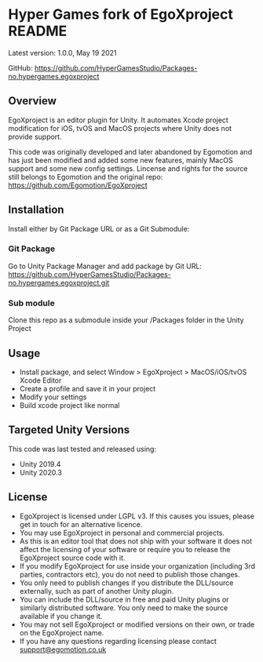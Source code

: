 Hyper Games fork of EgoXproject README
==================
Latest version: 1.0.0, May 19 2021

GitHub: https://github.com/HyperGamesStudio/Packages-no.hypergames.egoxproject

## Overview
EgoXproject is an editor plugin for Unity. It automates Xcode project modification for iOS, tvOS and MacOS projects where Unity does not provide support.

This code was originally developed and later abandoned by Egomotion and has just been modified and added some new features, mainly MacOS support and some new config settings. Lincense and rights for the source still belongs to Egomotion and the original repo:
https://github.com/Egomotion/EgoXproject

## Installation
Install either by Git Package URL or as a Git Submodule:

### Git Package
Go to Unity Package Manager and add package by Git URL: https://github.com/HyperGamesStudio/Packages-no.hypergames.egoxproject.git 

### Sub module
Clone this repo as a submodule inside your /Packages folder in the Unity Project

## Usage
* Install package, and select Window > EgoXproject > MacOS/iOS/tvOS Xcode Editor
* Create a profile and save it in your project
* Modify your settings
* Build xcode project like normal

## Targeted Unity Versions
This code was last tested and released using:
* Unity 2019.4
* Unity 2020.3

## License
* EgoXproject is licensed under LGPL v3. If this causes you issues, please get in touch for an alternative licence.
* You may use EgoXproject in personal and commercial projects.
* As this is an editor tool that does not ship with your software it does not affect the licensing of your software or require you to release the EgoXproject source code with it.
* If you modify EgoXproject for use inside your organization (including 3rd parties, contractors etc), you do not need to publish those changes.
* You only need to publish changes if you distribute the DLL/source externally, such as part of another Unity plugin.
* You can include the DLL/source in free and paid Unity plugins or similarly distributed software. You only need to make the source available if you change it.
* You may not sell EgoXproject or modified versions on their own, or trade on the EgoXproject name. 
* If you have any questions regarding licensing please contact support@egomotion.co.uk
